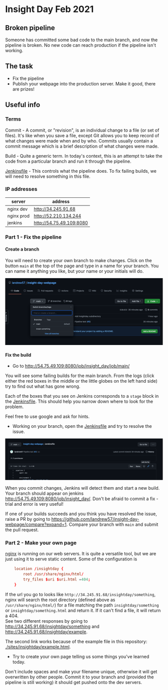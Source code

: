 # Insight Day Feb 2021

## Broken pipeline
Someone has committed some bad code to the main branch, and now the pipeline
is broken.  No new code can reach production if the pipeline isn't working.

## The task

- Fix the pipeline
- Publish your webpage into the production server.  Make it good, there are prizes!

## Useful info

### Terms

Commit - A commit, or "revision", is an individual change to a file (or set of files). It's like when you save a file, except Git allows you to keep record of what changes were made when and by who. Commits usually contain a commit message which is a brief description of what changes were made.

Build - Quite a generic term.  In today's context, this is an attempt to take the code from a particular branch and run it through the pipeline.

[Jenkinsfile](./Jenkinsfile) - This controls what the pipeline does.  To fix failing builds, we will need to resolve something in this file.

### IP addresses

| server | address |
|------------|------------|
| nginx dev  | http://34.245.91.68 |
| nginx prod | http://52.210.134.244 |
| jenkins    | http://54.75.49.109:8080 |



### Part 1 - Fix the pipeline

#### Create a branch

You will need to create your own branch to make changes.  Click on the button
`main` at the top of the page and type in a name for your branch.
You can name it anything you like, but your name or your initials will do.

![image info](./images/create_branch.png)

#### Fix the build

- Go to http://54.75.49.109:8080/job/insight_day/job/main/

You will see some failing builds for the main branch.  From the logs (click either the red boxes in the middle
or the little globes on the left hand side) try to find out what has gone wrong.

Each of the boxes that you see on Jenkins corresponds to a `stage`
block in the [Jenkinsfile](./Jenkinsfile).  This should help you narrow down where to look for the problem.

Feel free to use google and ask for hints.

- Working on your branch, open the [Jenkinsfile](./Jenkinsfile) and try to resolve the issue.


![image info](./images/edit_file.png)

When you commit changes, Jenkins will detect them and start a new build.  Your branch should appear on jenkins http://54.75.49.109:8080/job/insight_day/.  Don't be afraid to commit a fix - trial and error is very useful!

If one of your builds succeeds and you think you have resolved the issue, 
raise a PR by going to https://github.com/landrew57/insight-day-webpage/compare?expand=1.  Compare your branch with `main` and submit the pull request.

### Part 2 - Make your own page

[nginx](https://www.nginx.com/) is running on our web servers.  It is quite a versatile
tool, but we are just using it to serve static content.  Some of the configuration is

```conf
    location /insightday {
        root /usr/share/nginx/html/
        try_files $uri $uri.html =404;
    }
```

If the url you go to looks like `http://34.245.91.68/insightday/something`, nginx will search the root directory
(defined above as `/usr/share/nginx/html/`) for a file matching the path `insightday/something` or `insightday/something.html` and return it. 
If it can't find a file, it will return a 404.  
See two different responses by going to http://34.245.91.68/insightday/something
and http://34.245.91.68/insightday/example.

The second link works because of the example file in this repository: [./sites/insightday/example.html](./sites/insightday/example.html).
- Try to create your own page telling us some things you've learned today. 

Don't include spaces and make your filename unique, otherwise it will get overwritten by other people. 
Commit it to your branch and (provided the pipeline is still working) it should get pushed onto the dev servers.
